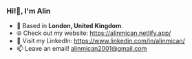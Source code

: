 ### Hi!👋, I'm Alin
 - 📍 Based in **London, United Kingdom**.
 - 🌐 Check out my website: https://alinmican.netlify.app/
 - 💼 Visit my LinkedIn: https://www.linkedin.com/in/alinmican/ 
 - 📫 Leave an email! alinmican2001@gmail.com 
